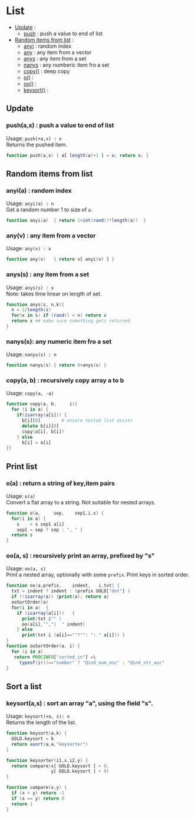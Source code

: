 
# List

- [Update](#update) : 
    - [push](#push--push-a-value-to-end-of-list) : push a value to end of list
- [Random items from list](#random-items-from-list) : 
    - [anyi](#anyi--random-index) : random index
    - [any](#any---any-item-from-a-vector) : any item from a vector
    - [anys](#anys---any-item-from-a-set) : any item from a set
    - [nanys](#nanys-any-numberic-item-fro-a-set) : any numberic item fro a set
    - [copy()](#copy--deep-copy) : deep copy
    - [o()](#o) : 
    - [oo()](#oo) : 
    - [keysort()](#keysort) : 

## Update

### push(a,x) : push a value to end of list
Usage: `push(+a,x) : n`  
Returns the pushed item.
```awk
function push(a,x) { a[ length(a)+1 ] = x; return x; }
```

## Random items from list

### anyi(a) : random index 
Usage: `anyi(a) : n`   
Get a random number 1 to size of `a`.
```awk
function anyi(a)  { return 1+int(rand()*length(a))  }
```

### any(v) :  any item from a vector
Usage: `any(v) : x`
```awk
function any(v)   { return v[ anyi(v) ] }
```

### anys(s) :  any item from a set
Usage: `anys(s) : x`   
Note: takes time linear on length of set.
```awk
function anys(s, n,k){
  n = 1/length(s) 
  for(x in s) if (rand() < n) return x
  return x ## make sure something gets returned
}
```

### nanys(s): any numeric item fro a set
Usage: `nanys(s) : n`   
```awk
function nanys(s) { return 0+anys(s) }
```

### copy(a, b) : recursively copy array a to b
Usage: `copy(a, -a)`   
```awk
function copy(a, b,     i){
  for (i in a) {
    if(isarray(a[i])) {
      b[i][0]        # ensure nested list exists
      delete b[i][0] 
      copy(a[i], b[i])
    } else 
      b[i] = a[i] 
}}
```      
## Print list
### o(a) : return a string of key,item pairs 
Usage: `o(a)`  
Convert a flat array to a string. Not suitable for nested arrays.

```awk
function o(a,     sep,    sep1,i,s) {
  for(i in a) {
    s    = s sep1 a[i]
    sep1 = sep ? sep : ", " }
  return s 
}
```      
### oo(a, s) : recursively print an array, prefixed by "s"
Usage: `oo(a, s)`   
Print a nested array, optionally with some `prefix`.
Print keys in sorted order.

```awk
function oo(a,prefix,    indent,   i,txt) {
  txt = indent ? indent : (prefix GOLD["dot"] )
  if (!isarray(a)) {print(a); return a}
  ooSortOrder(a)
  for(i in a)  {
    if (isarray(a[i]))   {
      print(txt i"" )
      oo(a[i],"","|  " indent)
    } else
      print(txt i (a[i]==""?"": ": " a[i])) }
}
function ooSortOrder(a, i) {
  for (i in a)
   return PROCINFO["sorted_in"] =\
     typeof(i+1)=="number" ? "@ind_num_asc" : "@ind_str_asc"
}
```

## Sort a list
### keysort(a,s) : sort an array "a", using the field "s". 
Usage: `keysort(+a, s): n`    
Returns the length of the list.
```awk
function keysort(a,k) {
  GOLD.keysort = k
  return asort(a,a,"keysorter")
}

function keysorter(i1,x,i2,y) {
  return compare(x[ GOLD.keysort ] + 0,
                 y[ GOLD.keysort ] + 0)
} 

function compare(x,y) {
  if (x < y) return -1
  if (x == y) return 0
  return 1
}
```
